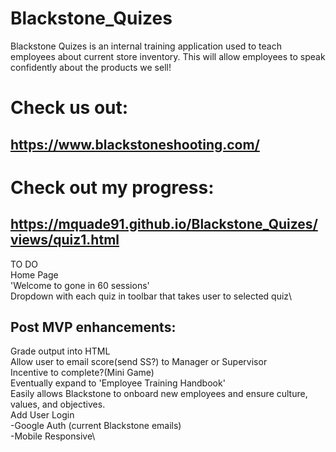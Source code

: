 # Blackstone_Quizes

Blackstone Quizes is an internal training application used to teach employees about current store inventory.  This will allow employees to speak confidently about the products we sell!

# Check us out:

## https://www.blackstoneshooting.com/

# Check out my progress:

## https://mquade91.github.io/Blackstone_Quizes/views/quiz1.html

TO DO\
Home Page\
'Welcome to gone in 60 sessions'\
Dropdown with each quiz in toolbar that
takes user to selected quiz\


## Post MVP enhancements:
Grade output into HTML\
Allow user to email score(send SS?) to Manager or Supervisor\
Incentive to complete?(Mini Game)\
Eventually expand to 'Employee Training Handbook'\
  Easily allows Blackstone to onboard new employees and ensure culture, values, and objectives.\
  Add User Login\
    -Google Auth (current Blackstone emails)\
  -Mobile Responsive\
